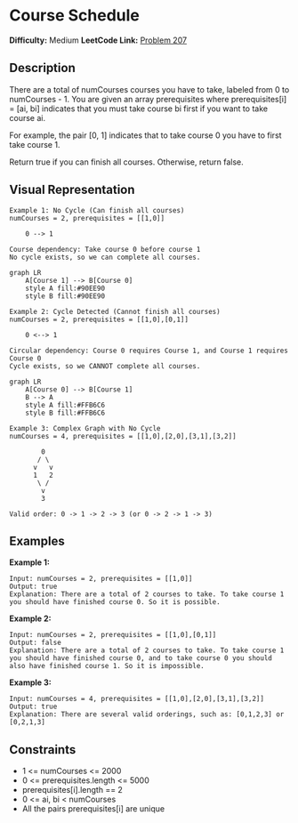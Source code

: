 # Course Schedule

**Difficulty:** Medium
**LeetCode Link:** [Problem 207](https://leetcode.com/problems/course-schedule/)

## Description
There are a total of numCourses courses you have to take, labeled from 0 to numCourses - 1. You are given an array prerequisites where prerequisites[i] = [ai, bi] indicates that you must take course bi first if you want to take course ai.

For example, the pair [0, 1] indicates that to take course 0 you have to first take course 1.

Return true if you can finish all courses. Otherwise, return false.

## Visual Representation

```
Example 1: No Cycle (Can finish all courses)
numCourses = 2, prerequisites = [[1,0]]

    0 --> 1

Course dependency: Take course 0 before course 1
No cycle exists, so we can complete all courses.
```

```mermaid
graph LR
    A[Course 1] --> B[Course 0]
    style A fill:#90EE90
    style B fill:#90EE90
```

```
Example 2: Cycle Detected (Cannot finish all courses)
numCourses = 2, prerequisites = [[1,0],[0,1]]

    0 <--> 1

Circular dependency: Course 0 requires Course 1, and Course 1 requires Course 0
Cycle exists, so we CANNOT complete all courses.
```

```mermaid
graph LR
    A[Course 0] --> B[Course 1]
    B --> A
    style A fill:#FFB6C6
    style B fill:#FFB6C6
```

```
Example 3: Complex Graph with No Cycle
numCourses = 4, prerequisites = [[1,0],[2,0],[3,1],[3,2]]

        0
       / \
      v   v
      1   2
       \ /
        v
        3

Valid order: 0 -> 1 -> 2 -> 3 (or 0 -> 2 -> 1 -> 3)
```

## Examples

**Example 1:**
```
Input: numCourses = 2, prerequisites = [[1,0]]
Output: true
Explanation: There are a total of 2 courses to take. To take course 1 you should have finished course 0. So it is possible.
```

**Example 2:**
```
Input: numCourses = 2, prerequisites = [[1,0],[0,1]]
Output: false
Explanation: There are a total of 2 courses to take. To take course 1 you should have finished course 0, and to take course 0 you should also have finished course 1. So it is impossible.
```

**Example 3:**
```
Input: numCourses = 4, prerequisites = [[1,0],[2,0],[3,1],[3,2]]
Output: true
Explanation: There are several valid orderings, such as: [0,1,2,3] or [0,2,1,3]
```

## Constraints
- 1 <= numCourses <= 2000
- 0 <= prerequisites.length <= 5000
- prerequisites[i].length == 2
- 0 <= ai, bi < numCourses
- All the pairs prerequisites[i] are unique
